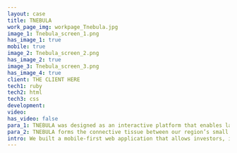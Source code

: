 ```yaml
---
layout: case
title: TNEBULA
work_page_img: workpage_Tnebula.jpg
image_1: Tnebula_screen_1.png
has_image_1: true
mobile: true
image_2: Tnebula_screen_2.png
has_image_2: true
image_3: Tnebula_screen_3.png
has_image_4: true
client: THE CLIENT HERE
tech1: ruby
tech2: html
tech3: css
development:
video:
has_video: false
para_1: TNEBULA was designed as an interactive platform that enables laboratories to inventory intellectual property, present inventions to entrepreneurs and industry, and gain a rich understanding of commercial potential and pathways to market through intelligent reporting. It has become a discovery platform for inventors, industrialists, capitalists, entrepreneurs, and the generally curious.
para_2: TNEBULA forms the connective tissue between our region’s small businesses, larger corporations, and laboratories so that collaboratively we can drive innovation and introduce real products into the market. We work with labs all over the country and allow our network of entrepreneurs, technical, and industry experts, and students to collaborate and produce some amazing data, giving us real insight into the health of our country’s innovation pipeline.
intro: We built a mobile-first web application that allows investors, innovators, and entrepreneurs to connect around cutting-edge research.
---
```

